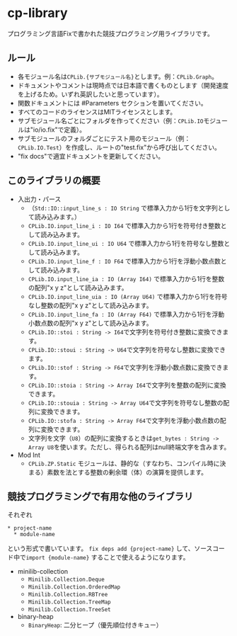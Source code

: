 # cp-library

プログラミング言語Fixで書かれた競技プログラミング用ライブラリです。
    
## ルール

* 各モジュール名は`CPLib.{サブモジュール名}`とします。例：`CPLib.Graph`。
* ドキュメントやコメントは現時点では日本語で書くものとします（開発速度を上げるため。いずれ英訳したいと思っています）。
* 関数ドキュメントには #Parameters セクションを置いてください。
* すべてのコードのライセンスはMITライセンスとします。
* サブモジュール名ごとにフォルダを作ってください（例：`CPLib.IO`モジュールは"io/io.fix"で定義）。
* サブモジュールのフォルダごとにテスト用のモジュール（例：`CPLib.IO.Test`）を作成し、ルートの"test.fix"から呼び出してください。
* "fix docs"で適宜ドキュメントを更新してください。

## このライブラリの概要

* 入出力・パース
  * （`Std::IO::input_line_s : IO String` で標準入力から1行を文字列として読み込みます。）
  * `CPLib.IO.input_line_i : IO I64` で標準入力から1行を符号付き整数として読み込みます。
  * `CPLib.IO.input_line_ui : IO U64` で標準入力から1行を符号なし整数として読み込みます。
  * `CPLib.IO.input_line_f : IO F64` で標準入力から1行を浮動小数点数として読み込みます。
  * `CPLib.IO.input_line_ia : IO (Array I64)` で標準入力から1行を整数の配列"x y z"として読み込みます。
  * `CPLib.IO.input_line_uia : IO (Array U64)` で標準入力から1行を符号なし整数の配列"x y z"として読み込みます。
  * `CPLib.IO.input_line_fa : IO (Array F64)` で標準入力から1行を浮動小数点数の配列"x y z"として読み込みます。
  * `CPLib.IO::stoi : String -> I64`で文字列を符号付き整数に変換できます。
  * `CPLib.IO::stoui : String -> U64`で文字列を符号なし整数に変換できます。
  * `CPLib.IO::stof : String -> F64`で文字列を浮動小数点数に変換できます。
  * `CPLib.IO::stoia : String -> Array I64`で文字列を整数の配列に変換できます。
  * `CPLib.IO::stouia : String -> Array U64`で文字列を符号なし整数の配列に変換できます。
  * `CPLib.IO::stofa : String -> Array F64`で文字列を浮動小数点数の配列に変換できます。
  * 文字列を文字（`U8`）の配列に変換するときは`get_bytes : String -> Array U8`を使います。ただし、得られる配列はnull終端文字を含みます。
* Mod Int
  * `CPLib.ZP.Static` モジュールは、静的な（すなわち、コンパイル時に決まる）素数を法とする整数の剰余環（体）の演算を提供します。

## 競技プログラミングで有用な他のライブラリ

それぞれ
```
* project-name
  * module-name
```
という形式で書いています。
`fix deps add {project-name}` して、ソースコード中で`import {module-name}` することで使えるようになります。

* minilib-collection
  * `Minilib.Collection.Deque`
  * `Minilib.Collection.OrderedMap`
  * `Minilib.Collection.RBTree`
  * `Minilib.Collection.TreeMap`
  * `Minilib.Collection.TreeSet`
* binary-heap
  * `BinaryHeap`: 二分ヒープ（優先順位付きキュー）